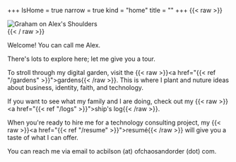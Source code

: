 +++
IsHome = true
narrow = true
kind = "home"
title = ""
+++
{{< raw >}}
<div class="home__content">
  <div class="home__img">
    <img src="https://30odha.by.files.1drv.com/y4mKYu6Uh5IYc_-I2yvtnVVEfXY4lJGm960ILB0GLEYamEMHduu_C4BgCJeP3yBc6OjrU8-Stml9OB7kLSdBTpcmuVtmGL-7TdUOSgSCjvAHb6Fs0eMpSYjoHBvK_YT7qTQjwFiWimA_8hb-Is5zNRnfelGBXsya1K-OLg_rkzOw3L2eLQ9ff92PMD0D-aq8dAQjCreVni7aX3vUFO1-Y5R8Q?width=495&height=660&cropmode=none" alt="Graham on Alex's Shoulders">
  </div>
</div>
{{< / raw >}}

Welcome! You can call me Alex.

There's lots to explore here; let me give you a tour.

To stroll through my digital garden, visit the {{< raw >}}<a href="{{< ref "/gardens" >}}">gardens</a>{{< /raw >}}. This is where I plant and nuture ideas about business, identity, faith, and technology.

If you want to see what my family and I are doing, check out my {{< raw >}}<a href="{{< ref "/logs" >}}">ship's log</a>{{< /raw >}}.

When you're ready to hire me for a technology consulting project, my {{< raw >}}<a href="{{< ref "/resume" >}}">resumé</a>{{< /raw >}} will give you a taste of what I can offer.

You can reach me via email to acbilson (at) ofchaosandorder (dot) com.

